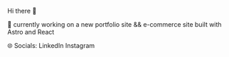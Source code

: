  Hi there 👋

🔭 currently working on a new portfolio site && e-commerce site built with Astro and React

🌐 Socials:
LinkedIn Instagram
